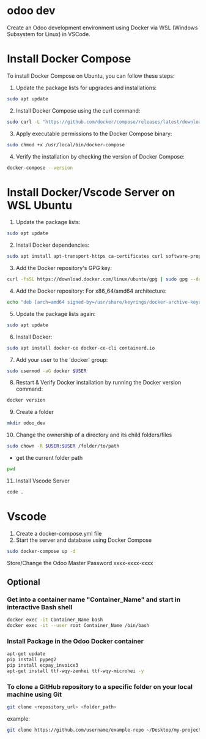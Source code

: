 # odoo dev
Create an Odoo development environment using Docker via WSL (Windows Subsystem for Linux) in VSCode.

# Install Docker Compose
To install Docker Compose on Ubuntu, you can follow these steps:
1. Update the package lists for upgrades and installations:
```sh
sudo apt update
```
2. Install Docker Compose using the curl command:
```sh
sudo curl -L "https://github.com/docker/compose/releases/latest/download/docker-compose-$(uname -s)-$(uname -m)" -o /usr/local/bin/docker-compose
```
3. Apply executable permissions to the Docker Compose binary:
```sh
sudo chmod +x /usr/local/bin/docker-compose
```
4. Verify the installation by checking the version of Docker Compose:
```sh
docker-compose --version
```
# Install Docker/Vscode Server on WSL Ubuntu
1. Update the package lists:
```sh
sudo apt update
```
2. Install Docker dependencies:
```sh
sudo apt install apt-transport-https ca-certificates curl software-properties-common
```
3. Add the Docker repository's GPG key:
```sh
curl -fsSL https://download.docker.com/linux/ubuntu/gpg | sudo gpg --dearmor -o /usr/share/keyrings/docker-archive-keyring.gpg
```
4. Add the Docker repository:
    For x86_64/amd64 architecture:
```sh
echo "deb [arch=amd64 signed-by=/usr/share/keyrings/docker-archive-keyring.gpg] https://download.docker.com/linux/ubuntu $(lsb_release -cs) stable" | sudo tee /etc/apt/sources.list.d/docker.list > /dev/null
```
5. Update the package lists again:
```sh
sudo apt update
```
6. Install Docker:
```sh
sudo apt install docker-ce docker-ce-cli containerd.io
```
7. Add your user to the 'docker' group:
```sh
sudo usermod -aG docker $USER
```
8. Restart & Verify Docker installation by running the Docker version command:
```sh
docker version
```
9. Create a folder
```sh
mkdir odoo_dev
```
10. Change the ownership of a directory and its child folders/files
```sh
sudo chown -R $USER:$USER /folder/to/path
```
 - get the current folder path
 ```sh
 pwd
 ```
11. Install Vscode Server
```sh
code .
```
# Vscode
1. Create a docker-compose.yml file
2. Start the server and database using Docker Compose
```sh
sudo docker-compose up -d
```
Store/Change the Odoo Master Password
xxxx-xxxx-xxxx

## Optional
### Get into a container name "Container_Name" and start in interactive Bash shell
```sh
docker exec -it Container_Name bash
docker exec -it --user root Container_Name /bin/bash
```
### Install Package in the Odoo Docker container
```sh
apt-get update
pip install pypeg2
pip install ecpay_invoice3
apt-get install ttf-wqy-zenhei ttf-wqy-microhei -y
```
### To clone a GitHub repository to a specific folder on your local machine using Git
```sh
git clone <repository_url> <folder_path>
```
example:
```sh
git clone https://github.com/username/example-repo ~/Desktop/my-project
```
